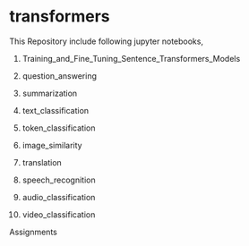 # transformers
This Repository include following jupyter notebooks,

1. Training_and_Fine_Tuning_Sentence_Transformers_Models

2. question_answering

3. summarization

4. text_classification

5. token_classification

6. image_similarity

7. translation

8. speech_recognition

9. audio_classification

10. video_classification

Assignments

